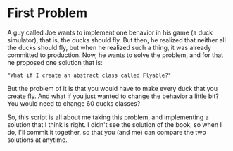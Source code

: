 #   First Problem
A guy called Joe wants to implement one behavior in his game (a duck simulator), that is, the ducks should fly.
But then, he realized that neither all the ducks should fly, but when he realized such a thing, it was already committed to production.
Now, he wants to solve the problem, and for that he proposed one solution that is:

    "What if I create an abstract class called Flyable?"

But the problem of it is that you would have to make every duck that you create fly.
And what if you just wanted to change the behavior a little bit? You would need to change 60 ducks classes?

So, this script is all about me taking this problem, and implementing a solution that I think is right.
I didn't see the solution of the book, so when I do, I'll commit it together, so that you (and me) can compare the two solutions at anytime.